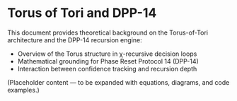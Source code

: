 # Torus of Tori and DPP-14

This document provides theoretical background on the Torus-of-Tori architecture and the DPP-14 recursion engine:

- Overview of the Torus structure in χ-recursive decision loops
- Mathematical grounding for Phase Reset Protocol 14 (DPP-14)
- Interaction between confidence tracking and recursion depth

(Placeholder content — to be expanded with equations, diagrams, and code examples.)
